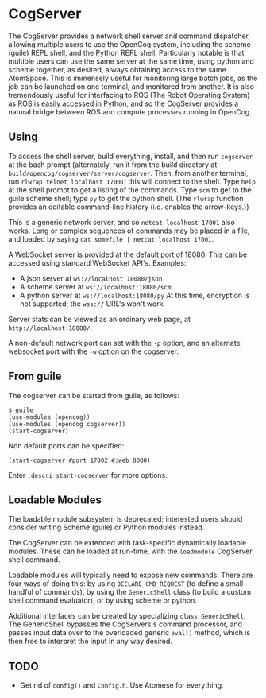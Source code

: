 
CogServer
=========
The CogServer provides a network shell server and command dispatcher,
allowing multiple users to use the OpenCog system, including the
scheme (guile) REPL shell, and the Python REPL shell. Particularly
notable is that multiple users can use the same server at the same time,
using python and scheme together, as desired, always obtaining access
to the same AtomSpace.  This is immensely useful for monitoring large
batch jobs, as the job can be launched on one terminal, and monitored
from another. It is also tremendously useful for interfacing to ROS
(The Robot Operating System) as ROS is easily accessed in Python, and
so the CogServer provides a natural bridge between ROS and compute
processes running in OpenCog.

Using
-----
To access the shell server, build everything, install, and then run
`cogserver` at the bash prompt (alternately, run it from the build
directory at `build/opencog/cogserver/server/cogserver`.  Then, from
another terminal, run `rlwrap telnet localhost 17001`; this will
connect to the shell.  Type `help` at the shell prompt to get a
listing of the commands. Type `scm` to get to the guile scheme shell;
type `py` to get the python shell.  (The `rlwrap` function provides
an editable command-line history (i.e. enables the arrow-keys.))

This is a generic network server, and so `netcat localhost 17001`
also works. Long or complex sequences of commands may be placed in a
file, and loaded by saying `cat somefile | netcat localhost 17001`.

A WebSocket server is provided at the default port of 18080. This
can be accessed using standard WebSocket API's. Examples:
* A json server at `ws://localhost:18080/json`
* A scheme server at `ws://localhost:18080/scm`
* A python server at `ws://localhost:18080/py`
At this time, encryption is not supported; the `wss://` URL's won't
work.

Server stats can be viewed as an ordinary web page, at
`http://localhost:18080/`.

A non-default network port can set with the `-p` option, and an
alternate websocket port with the `-w` option on the cogserver.

From guile
----------
The cogserver can be started from guile, as follows:
```
$ guile
(use-modules (opencog))
(use-modules (opencog cogserver))
(start-cogserver)
```
Non default ports can be specified:
```
(start-cogserver #port 17002 #:web 8080)
```
Enter `,descri start-cogserver` for more options.

Loadable Modules
----------------
The loadable module subsystem is deprecated; interested users should
consider writing Scheme (guile) or Python modules instead.

The CogServer can be extended with task-specific dynamically loadable
modules. These can be loaded at run-time, with the `loadmodule`
CogServer shell command.

Loadable modules will typically need to expose new commands. There are
four ways of doing this: by using `DECLARE_CMD_REQUEST` (to define a
small handful of commands), by using the `GenericShell` class (to build
a custom shell command evaluator), or by using scheme or python.

Additional interfaces can be created by specializing
`class GenericShell`.  The GenericShell bypasses the CogServers's
command processor, and passes input data over to the overloaded
generic `eval()` method, which is then free to interpret the input
in any way desired.

TODO
----
* Get rid of `config()` and `Config.h`. Use Atomese for everything.
